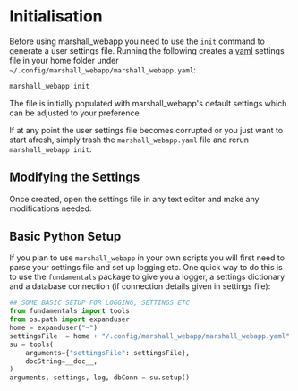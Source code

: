 # Initialisation 

Before using marshall_webapp you need to use the `init` command to generate a user settings file. Running the following creates a [yaml](https://learnxinyminutes.com/docs/yaml/) settings file in your home folder under `~/.config/marshall_webapp/marshall_webapp.yaml`:

```bash
marshall_webapp init
```

The file is initially populated with marshall_webapp's default settings which can be adjusted to your preference.

If at any point the user settings file becomes corrupted or you just want to start afresh, simply trash the `marshall_webapp.yaml` file and rerun `marshall_webapp init`.

<!-- Once created, open the settings file in any text editor and follow the in-file instructions to populate the missing settings values (usually given an ``XXX`` placeholder).  -->



## Modifying the Settings

Once created, open the settings file in any text editor and make any modifications needed. 


## Basic Python Setup

If you plan to use `marshall_webapp` in your own scripts you will first need to parse your settings file and set up logging etc. One quick way to do this is to use the `fundamentals` package to give you a logger, a settings dictionary and a database connection (if connection details given in settings file):

```python
## SOME BASIC SETUP FOR LOGGING, SETTINGS ETC
from fundamentals import tools
from os.path import expanduser
home = expanduser("~")
settingsFile  = home + "/.config/marshall_webapp/marshall_webapp.yaml"
su = tools(
    arguments={"settingsFile": settingsFile},
    docString=__doc__,
)
arguments, settings, log, dbConn = su.setup()
```
